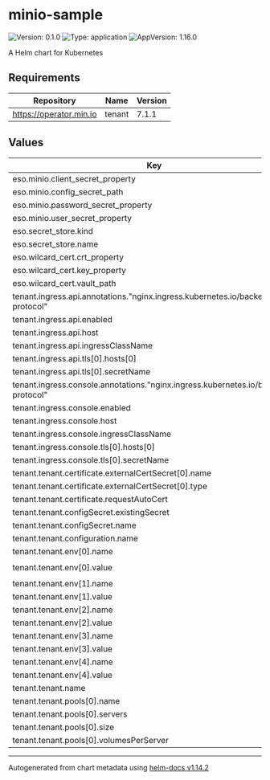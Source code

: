 # minio-sample

![Version: 0.1.0](https://img.shields.io/badge/Version-0.1.0-informational?style=flat-square) ![Type: application](https://img.shields.io/badge/Type-application-informational?style=flat-square) ![AppVersion: 1.16.0](https://img.shields.io/badge/AppVersion-1.16.0-informational?style=flat-square)

A Helm chart for Kubernetes

## Requirements

| Repository | Name | Version |
|------------|------|---------|
| https://operator.min.io | tenant | 7.1.1 |

## Values

| Key | Type | Default | Description |
|-----|------|---------|-------------|
| eso.minio.client_secret_property | string | `"openid-client-secret"` |  |
| eso.minio.config_secret_path | string | `"minio/sample/config"` |  |
| eso.minio.password_secret_property | string | `"password"` |  |
| eso.minio.user_secret_property | string | `"user"` |  |
| eso.secret_store.kind | string | `"ClusterSecretStore"` |  |
| eso.secret_store.name | string | `"infrastructure-vault"` |  |
| eso.wilcard_cert.crt_property | string | `"tls.crt"` |  |
| eso.wilcard_cert.key_property | string | `"tls.key"` |  |
| eso.wilcard_cert.vault_path | string | `"wildcard_cert"` |  |
| tenant.ingress.api.annotations."nginx.ingress.kubernetes.io/backend-protocol" | string | `"HTTPS"` |  |
| tenant.ingress.api.enabled | bool | `true` |  |
| tenant.ingress.api.host | string | `"minio-sample.acme.com"` |  |
| tenant.ingress.api.ingressClassName | string | `"nginx"` |  |
| tenant.ingress.api.tls[0].hosts[0] | string | `"minio-sample.acme.com"` |  |
| tenant.ingress.api.tls[0].secretName | string | `"minio-sample-wildcard-tls"` |  |
| tenant.ingress.console.annotations."nginx.ingress.kubernetes.io/backend-protocol" | string | `"HTTPS"` |  |
| tenant.ingress.console.enabled | bool | `true` |  |
| tenant.ingress.console.host | string | `"minio-console-sample.acme.com"` |  |
| tenant.ingress.console.ingressClassName | string | `"nginx"` |  |
| tenant.ingress.console.tls[0].hosts[0] | string | `"minio-console-sample.acme.com"` |  |
| tenant.ingress.console.tls[0].secretName | string | `"minio-sample-wildcard-tls"` |  |
| tenant.tenant.certificate.externalCertSecret[0].name | string | `"minio-sample-wildcard-tls"` |  |
| tenant.tenant.certificate.externalCertSecret[0].type | string | `"kubernetes.io/tls"` |  |
| tenant.tenant.certificate.requestAutoCert | bool | `false` |  |
| tenant.tenant.configSecret.existingSecret | bool | `true` |  |
| tenant.tenant.configSecret.name | string | `"minio-sample-config-external-secret"` |  |
| tenant.tenant.configuration.name | string | `"minio-sample-config-external-secret"` |  |
| tenant.tenant.env[0].name | string | `"MINIO_IDENTITY_OPENID_CONFIG_URL_PRIMARY_IAM"` |  |
| tenant.tenant.env[0].value | string | `"https://auth-infra.acme.com/realms/intranet/.well-known/openid-configuration"` |  |
| tenant.tenant.env[1].name | string | `"MINIO_IDENTITY_OPENID_CLIENT_ID_PRIMARY_IAM"` |  |
| tenant.tenant.env[1].value | string | `"sample"` |  |
| tenant.tenant.env[2].name | string | `"MINIO_IDENTITY_OPENID_DISPLAY_NAME_PRIMARY_IAM"` |  |
| tenant.tenant.env[2].value | string | `"acme SSO"` |  |
| tenant.tenant.env[3].name | string | `"MINIO_IDENTITY_OPENID_SCOPES_PRIMARY_IAM"` |  |
| tenant.tenant.env[3].value | string | `"openid,email"` |  |
| tenant.tenant.env[4].name | string | `"MINIO_IDENTITY_OPENID_REDIRECT_URI_DYNAMIC_PRIMARY_IAM"` |  |
| tenant.tenant.env[4].value | string | `"on"` |  |
| tenant.tenant.name | string | `"sample"` |  |
| tenant.tenant.pools[0].name | string | `"pool-0"` |  |
| tenant.tenant.pools[0].servers | int | `1` |  |
| tenant.tenant.pools[0].size | string | `"5Gi"` |  |
| tenant.tenant.pools[0].volumesPerServer | int | `4` |  |

----------------------------------------------
Autogenerated from chart metadata using [helm-docs v1.14.2](https://github.com/norwoodj/helm-docs/releases/v1.14.2)
